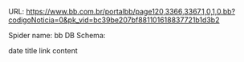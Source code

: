 URL: https://www.bb.com.br/portalbb/page120,3366,3367,1,0,1,0.bb?codigoNoticia=0&pk_vid=bc39be207bf881101618837721b1d3b2

Spider name: bb
DB Schema:

date
title
link
content
